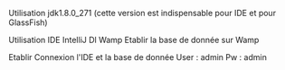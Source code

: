 Utilisation jdk1.8.0_271 (cette version est indispensable pour IDE et pour GlassFish)

Utilisation IDE IntelliJ
Dl Wamp
Etablir la base de donnée sur Wamp

Etablir Connexion l'IDE et la base de donnée
User : admin
Pw : admin
